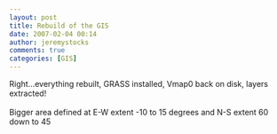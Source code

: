 ```yaml
---
layout: post
title: Rebuild of the GIS
date: 2007-02-04 00:14
author: jeremystocks
comments: true
categories: [GIS]
---
```

Right...everything rebuilt, GRASS installed, Vmap0 back on disk, layers extracted!<br /><br />Bigger area defined at E-W extent -10 to 15 degrees and N-S extent 60 down to 45
